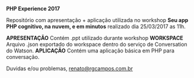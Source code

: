 **PHP Experience 2017**

Repositório com apresentação + aplicação utilizada no workshop **Seu app PHP cognitivo, na nuvem, e em minutos** realizado dia 25/03/2017 as 11h.



**APRESENTAÇÃO** Contém .ppt utilizado durante workshop
**WORKSPACE** Arquivo .json exportado do workspace dentro do serviço de Conversation do Watson.
**APLICAÇÃO** Contém uma aplicação básica em PHP para conversação.

Duvidas e/ou problemas, renato@rgcampos.com.br